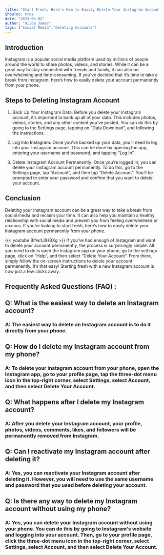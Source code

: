 ```yaml
---
title: "Start Fresh: Here's How to Easily Delete Your Instagram Account Permanently From Your Phone!"
ShowToc: true 
date: "2023-04-02"
author: "Hilda James" 
tags: ["Social Media","Deleting Accounts"]
---
```

## Introduction

Instagram is a popular social media platform used by millions of people around the world to share photos, videos, and stories. While it can be a great way to stay connected with friends and family, it can also be overwhelming and time-consuming. If you’ve decided that it’s time to take a break from Instagram, here’s how to easily delete your account permanently from your phone. 

## Steps to Deleting Instagram Account

1. Back Up Your Instagram Data: Before you delete your Instagram account, it’s important to back up all of your data. This includes photos, videos, stories, and any other content you’ve posted. You can do this by going to the Settings page, tapping on “Data Download”, and following the instructions. 

2. Log Into Instagram: Once you’ve backed up your data, you’ll need to log into your Instagram account. This can be done by opening the app, entering your username and password, and tapping “Log In”. 

3. Delete Instagram Account Permanently: Once you’re logged in, you can delete your Instagram account permanently. To do this, go to the Settings page, tap “Account”, and then tap “Delete Account”. You’ll be prompted to enter your password and confirm that you want to delete your account. 

## Conclusion

Deleting your Instagram account can be a great way to take a break from social media and reclaim your time. It can also help you maintain a healthy relationship with social media and prevent you from feeling overwhelmed or anxious. If you’re looking to start fresh, here’s how to easily delete your Instagram account permanently from your phone.

{{< youtube BlfwrL0HBXg >}} 
If you’ve had enough of Instagram and want to delete your account permanently, the process is surprisingly simple. All you need to do is open the Instagram app on your phone, go to the settings page, click on “Help”, and then select “Delete Your Account”. From there, simply follow the on-screen instructions to delete your account permanently. It’s that easy! Starting fresh with a new Instagram account is now just a few clicks away.

## Frequently Asked Questions (FAQ) :
<h2>Q: What is the easiest way to delete an Instagram account?</h2>

<h3>A: The easiest way to delete an Instagram account is to do it directly from your phone. </h3>

<h2>Q: How do I delete my Instagram account from my phone?</h2>

<h3>A: To delete your Instagram account from your phone, open the Instagram app, go to your profile page, tap the three-dot menu icon in the top-right corner, select Settings, select Account, and then select Delete Your Account. </h3>

<h2>Q: What happens after I delete my Instagram account?</h2>

<h3>A: After you delete your Instagram account, your profile, photos, videos, comments, likes, and followers will be permanently removed from Instagram. </h3>

<h2>Q: Can I reactivate my Instagram account after deleting it?</h2>

<h3>A: Yes, you can reactivate your Instagram account after deleting it. However, you will need to use the same username and password that you used before deleting your account. </h3>

<h2>Q: Is there any way to delete my Instagram account without using my phone?</h2>

<h3>A: Yes, you can delete your Instagram account without using your phone. You can do this by going to Instagram's website and logging into your account. Then, go to your profile page, click the three-dot menu icon in the top-right corner, select Settings, select Account, and then select Delete Your Account. </h3>


